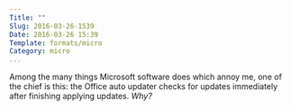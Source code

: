 ```yaml
---
Title: ""
Slug: 2016-03-26-1539
Date: 2016-03-26 15:39
Template: formats/micro
Category: micro
...
```


Among the many things Microsoft software does which annoy me, one of the chief is this: the Office auto updater checks for updates immediately after finishing applying updates. *Why?*
